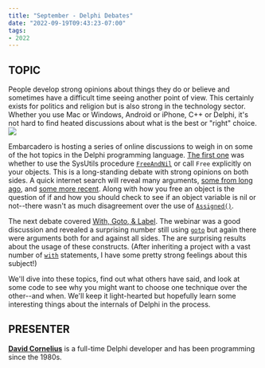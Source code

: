 ```yaml
---
title: "September - Delphi Debates"
date: "2022-09-19T09:43:23-07:00"
tags:
- 2022
---
```


## TOPIC ##

People develop strong opinions about things they do or believe and sometimes have a difficult time seeing another point of view. This certainly exists for politics and religion but is also strong in the technology sector. Whether you use Mac or Windows, Android or iPhone, C++ or Delphi, it's not hard to find heated discussions about what is the best or "right" choice. ![](/sites/default/files/2022-06/DebateIcon.png)

Embarcadero is hosting a series of online discussions to weigh in on some of the hot topics in the Delphi programming language. [The first one](https://blogs.embarcadero.com/freeandnil-delphi-developer-debate) was whether to use the SysUtils procedure [`FreeAndNil`](https://docwiki.embarcadero.com/Libraries/Alexandria/en/System.SysUtils.FreeAndNil) or call `Free` explicitly on your objects. This is a long-standing debate with strong opinions on both sides. A quick internet search will reveal many arguments, [some from long ago](https://stackoverflow.com/questions/3159376/which-is-preferable-free-or-freeandnil), and [some more recent](http://www.delphimagazine.com/2020/06/05/magic-behind-freeandnil). Along with how you free an object is the question of if and how you should check to see if an object variable is nil or not--there wasn't as much disagreement over the use of [<code>Assigned()</code>](https://docwiki.embarcadero.com/Libraries/Alexandria/en/System.Assigned).

The next debate covered [With, Goto, &amp; Label](https://blogs.embarcadero.com/delphi-developer-debate-with-goto-label-sllides-and-replay). The webinar was a good discussion and revealed a surprising number still using [`goto`](https://docwiki.embarcadero.com/RADStudio/Alexandria/en/Goto) but again there were arguments both for and against all sides. The  are surprising results about the usage of these constructs. (After inheriting a project with a vast number of [`with`](https://docwiki.embarcadero.com/RADStudio/Alexandria/en/Declarations_and_Statements_(Delphi)#With_Statements) statements, I have some pretty strong feelings about this subject!) 

We'll dive into these topics, find out what others have said, and look at some code to see why you might want to choose one technique over the other--and when. We'll keep it light-hearted but hopefully learn some interesting things about the internals of Delphi in the process.

## PRESENTER ##

[**David Cornelius**](https://corneliusconcepts.tech/aboutme) is a full-time Delphi developer and has been programming since the 1980s.
